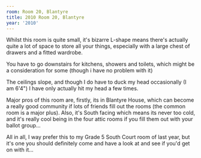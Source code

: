 ```yaml
---
room: Room 20, Blantyre
title: 2010 Room 20, Blantyre
year: '2010'
---
```


Whilst this room is quite small, it's bizarre L-shape means there's actually quite a lot of space to store all your things, especially with a large chest of drawers and a fitted wardrobe.

You have to go downstairs for kitchens, showers and toilets, which might be a consideration for some (though i have no problem with it)

The ceilings slope, and though I do have to duck my head occasionally (I am 6'4") I have only actually hit my head a few times.

Major pros of this room are, firstly, its in Blantyre House, which can become a really good community if lots of friends fill out the rooms (the common room is a major plus). Also, it's South facing which means its never too cold, and it's really cool being in the four attic rooms if you fill them out with your ballot group...

All in all, I way prefer this to my Grade 5 South Court room of last year, but it's one you should definitely come and have a look at and see if you'd get on with it...